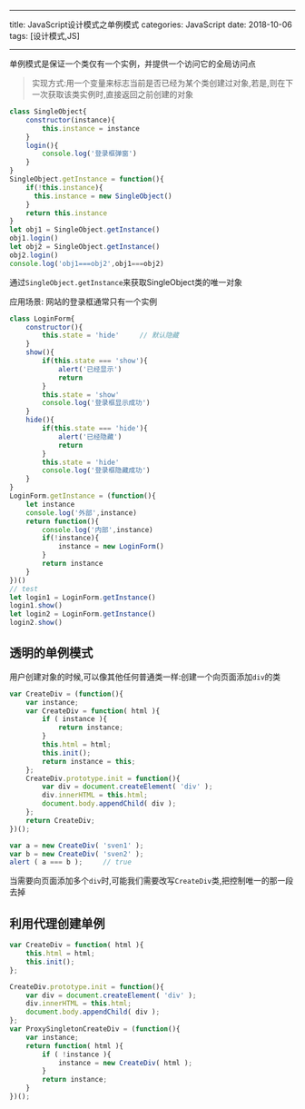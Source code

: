 -----

title: JavaScript设计模式之单例模式
categories: JavaScript
date: 2018-10-06
tags: [设计模式,JS]

-----

单例模式是保证一个类仅有一个实例，并提供一个访问它的全局访问点

> 实现方式:用一个变量来标志当前是否已经为某个类创建过对象,若是,则在下一次获取该类实例时,直接返回之前创建的对象

```JavaScript
class SingleObject{
    constructor(instance){
        this.instance = instance
    }
    login(){
        console.log('登录框弹窗')
    }
}
SingleObject.getInstance = function(){
    if(!this.instance){
      this.instance = new SingleObject()
    }
    return this.instance
}
let obj1 = SingleObject.getInstance()
obj1.login()
let obj2 = SingleObject.getInstance()
obj2.login()
console.log('obj1===obj2',obj1===obj2)
```

通过`SingleObject.getInstance`来获取SingleObject类的唯一对象

<!-- more -->

 应用场景: 网站的登录框通常只有一个实例

```JavaScript
class LoginForm{
    constructor(){
        this.state = 'hide'		// 默认隐藏
    }
    show(){
        if(this.state === 'show'){
            alert('已经显示')
            return
        }
        this.state = 'show'
        console.log('登录框显示成功')
    }
    hide(){
        if(this.state === 'hide'){
            alert('已经隐藏')
            return
        }
        this.state = 'hide'
        console.log('登录框隐藏成功')
    }
}
LoginForm.getInstance = (function(){
    let instance
    console.log('外部',instance)
    return function(){
        console.log('内部',instance)
        if(!instance){
            instance = new LoginForm()
        }
        return instance
    }
})()
// test
let login1 = LoginForm.getInstance()
login1.show()
let login2 = LoginForm.getInstance()
login2.show()
```

## 透明的单例模式

用户创建对象的时候,可以像其他任何普通类一样:创建一个向页面添加`div`的类

```JavaScript
var CreateDiv = (function(){
    var instance;
    var CreateDiv = function( html ){
        if ( instance ){
            return instance;
        }
        this.html = html;
        this.init();
        return instance = this;
    };
    CreateDiv.prototype.init = function(){
        var div = document.createElement( 'div' );
        div.innerHTML = this.html;
        document.body.appendChild( div );
    };
    return CreateDiv;
})();

var a = new CreateDiv( 'sven1' );
var b = new CreateDiv( 'sven2' );
alert ( a === b );     // true
```

当需要向页面添加多个`div`时,可能我们需要改写`CreateDiv`类,把控制唯一的那一段去掉

## 利用代理创建单例

```JavaScript
var CreateDiv = function( html ){
    this.html = html;
    this.init();
};

CreateDiv.prototype.init = function(){
    var div = document.createElement( 'div' );
    div.innerHTML = this.html;
    document.body.appendChild( div );
};
var ProxySingletonCreateDiv = (function(){
    var instance;
    return function( html ){
        if ( !instance ){
            instance = new CreateDiv( html );
        }
        return instance;
    }
})();
```

